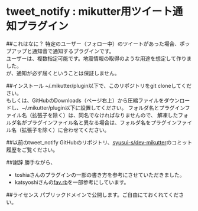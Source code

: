 tweet_notify : mikutter用ツイート通知プラグイン
============
##これはなに？
特定のユーザー（フォロー中）のツイートがあった場合、ポップアップと通知音で通知するプラグインです。  
ユーザーは、複数指定可能です。地震情報の取得のような用途を想定して作りました。  
が、通知が必ず届くということは保証しません。

##インストール
~/.mikutter/plugin以下で、このリポジトリをgit cloneしてください。  
もしくは、GitHubのDownloads（ページ右上）から圧縮ファイルをダウンロードし、~/.mikutter/plugin以下に設置してください。
フォルダ名とプラグインファイル名（拡張子を除く）は、同名でなければなりませんので、
解凍したフォルダ名がプラグインファイル名と異なる場合は、フォルダ名をプラグインファイル名（拡張子を除く）に合わせてください。

##以前のtweet_notify
GitHubのリポジトリ、[syusui-s/dev-mikutter](https://github.com/syusui-s/dev-mikutter)のコミット履歴をご覧ください。

##謝辞
勝手ながら、  
* toshiaさんのプラグインの一部の書き方を参考にさせていただきました。  
* katsyoshiさんの[fav.rb](https://github.com/katsyoshi/fav)を一部参考にしています。

##ライセンス
パブリックドメインで公開します。ご自由にておくれてください。
